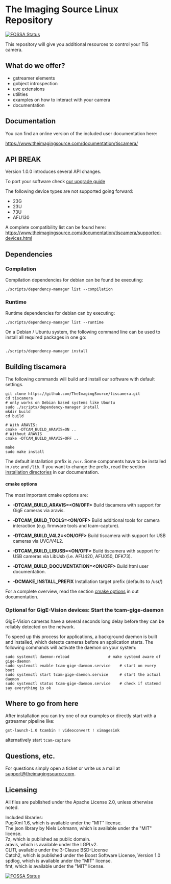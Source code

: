 # The Imaging Source Linux Repository
[![FOSSA Status](https://app.fossa.com/api/projects/git%2Bgithub.com%2F37DegreeAngle%2FtiscameraJOSSSATEST.svg?type=shield)](https://app.fossa.com/projects/git%2Bgithub.com%2F37DegreeAngle%2FtiscameraJOSSSATEST?ref=badge_shield)


This repository will give you additional resources to control your TIS camera.

## What do we offer?

* gstreamer elements
* gobject introspection
* uvc extensions
* utilities
* examples on how to interact with your camera
* documentation

## Documentation

You can find an online version of the included user documentation here:

https://www.theimagingsource.com/documentation/tiscamera/

## API BREAK

Version 1.0.0 introduces several API changes.

To port your software check [our upgrade guide](doc/upgrade_guide_1.0.md)

The following device types are not supported going forward:

- 23G
- 23U
- 73U
- AFU130

A complete compatibility list can be found here:
https://www.theimagingsource.com/documentation/tiscamera/supported-devices.html

## Dependencies

### Compilation

Compilation dependencies for debian can be found be executing:

    ./scripts/dependency-manager list --compilation

### Runtime

Runtime dependencies for debian can by executing:

    ./scripts/dependency-manager list --runtime


On a Debian / Ubuntu system, the following command line can be used to install all required packages in one go:

```

./scripts/dependency-manager install

```

## Building tiscamera

The following commands will build and install our software with default settings.

```
git clone https://github.com/TheImagingSource/tiscamera.git
cd tiscamera
# only works on Debian based systems like Ubuntu
sudo ./scripts/dependency-manager install
mkdir build
cd build

# With ARAVIS:
cmake -DTCAM_BUILD_ARAVIS=ON ..
# Without ARAVIS
cmake -DTCAM_BUILD_ARAVIS=OFF ..

make
sudo make install
```
The default installation prefix is `/usr`.
Some components have to be installed in `/etc` and `/lib`.
If you want to change the prefix, read the section [installation directories](https://www.theimagingsource.com/documentation/tiscamera/building.html#installation-directories) in our documentation.

#### cmake options
The most important cmake options are:
- **-DTCAM_BUILD_ARAVIS=<ON/OFF>**
Build tiscamera with support for GigE cameras via aravis.

- **-DTCAM_BUILD_TOOLS=<ON/OFF>**
Build additional tools for camera interaction (e.g. firmware tools and tcam-capture).

- **-DTCAM_BUILD_V4L2=<ON/OFF>**
Build tiscamera with support for USB cameras via UVC/V4L2.

- **-DTCAM_BUILD_LIBUSB=<ON/OFF>**
Build tiscamera with support for USB cameras via LibUsb (i.e. AFU420, AFU050, DFK73).

- **-DTCAM_BUILD_DOCUMENTATION=<ON/OFF>**
Build html user documentation.

- **-DCMAKE_INSTALL_PREFIX**
Installation target prefix (defaults to /usr/)

For a complete overview, read the section [cmake options](https://www.theimagingsource.com/documentation/tiscamera/building.html#cmake-options) in out documentation.

### Optional for GigE-Vision devices: Start the tcam-gige-daemon

GigE-Vision cameras have a several seconds long delay before they can be reliably detected on the network.

To speed up this process for applications, a background daemon is built and installed, which detects cameras before an application starts. The following commands will activate the daemon on your system:

```
sudo systemctl daemon-reload                 # make systemd aware of gige-daemon
sudo systemctl enable tcam-gige-daemon.service    # start on every boot
sudo systemctl start tcam-gige-daemon.service     # start the actual daemon
sudo systemctl status tcam-gige-daemon.service    # check if statemd say everything is ok
```

## Where to go from here

After installation you can try one of our examples or directly start with a gstreamer pipeline like:

`gst-launch-1.0 tcambin ! videoconvert ! ximagesink`

alternatively start `tcam-capture`

## Questions, etc.

For questions simply open a ticket or write us a mail at support@theimagingsource.com.

## Licensing

All files are published under the Apache License 2.0, unless otherwise noted.

Included libraries:  
PugiXml 1.6, which is available under the "MIT" license.  
The json library by Niels Lohmann, which is available under the "MIT" license.  
7z, which is published as public domain.  
aravis, which is available under the LGPLv2.  
CLI11, available under the 3-Clause BSD-License  
Catch2, which is published under the Boost Software License, Version 1.0  
spdlog, which is available under the "MIT" license.  
fmt, which is available under the "MIT" license.


[![FOSSA Status](https://app.fossa.com/api/projects/git%2Bgithub.com%2F37DegreeAngle%2FtiscameraJOSSSATEST.svg?type=large)](https://app.fossa.com/projects/git%2Bgithub.com%2F37DegreeAngle%2FtiscameraJOSSSATEST?ref=badge_large)